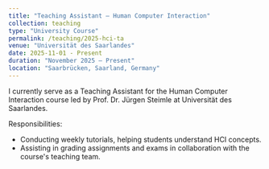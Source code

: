 ```yaml
---
title: "Teaching Assistant – Human Computer Interaction"
collection: teaching
type: "University Course"
permalink: /teaching/2025-hci-ta
venue: "Universität des Saarlandes"
date: 2025-11-01 - Present
duration: "November 2025 – Present"
location: "Saarbrücken, Saarland, Germany"
---
```


I currently serve as a Teaching Assistant for the Human Computer Interaction course led by Prof. Dr. Jürgen Steimle at Universität des Saarlandes.

Responsibilities:
- Conducting weekly tutorials, helping students understand HCI concepts.
- Assisting in grading assignments and exams in collaboration with the course's teaching team.
